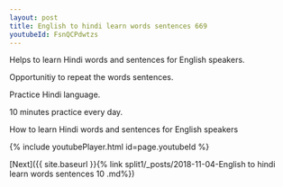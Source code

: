 ```yaml
---
layout: post
title: English to hindi learn words sentences 669 
youtubeId: FsnQCPdwtzs
---
```

 
 
Helps to learn Hindi words and sentences for English speakers.

Opportunitiy to repeat the words sentences. 

Practice Hindi language. 
 
10 minutes practice every day. 
 
How to learn Hindi words and sentences for English speakers 
 
{% include youtubePlayer.html id=page.youtubeId %}
 
 
[Next]({{ site.baseurl }}{% link  split1/_posts/2018-11-04-English to hindi learn words sentences 10 .md%})
 

